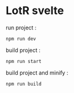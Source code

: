 # LotR svelte

run project : 

    npm run dev

build project :

    npm run start

build project and minify : 

    npm run build 